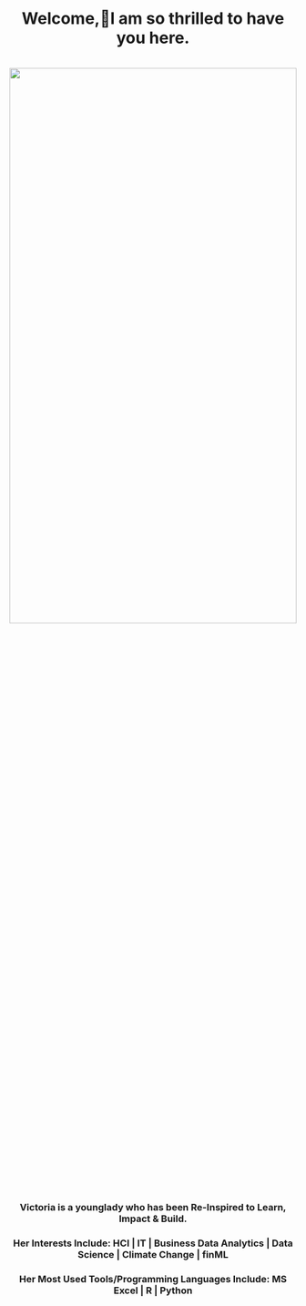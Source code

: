 <!DOCTYPE HTML>
<html>
<head>
  <meta charset="utf-8">
  <meta name="viewport" content="width=device-width, initial-scale=1.0"> 
  </head>
 
<body> 
  
  <h1 align="center"> Welcome,🤝I am so thrilled to have you here. </h1>
  
  
   <br>                 
  <div >
      <img src="github_victoria_okesipe.JPG" width="100%" height="50%" >
  </div>
   <br/>
 
 <h3 align="center"> Victoria is a younglady who has been Re-Inspired to Learn, Impact & Build. </h3>
 <h3 align="center"> Her Interests Include: HCI | IT | Business Data Analytics | Data Science | Climate Change | finML </h3>
 <h3 align="center"> Her Most Used Tools/Programming Languages Include: MS Excel | R | Python </h3>
  
 
  
    
    
</body>
</html>
